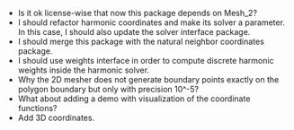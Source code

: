 * Is it ok license-wise that now this package depends on Mesh_2?
* I should refactor harmonic coordinates and make its solver a parameter. In this case, I should also update the solver interface package.
* I should merge this package with the natural neighbor coordinates package.
* I should use weights interface in order to compute discrete harmonic weights inside the harmonic solver.
* Why the 2D mesher does not generate boundary points exactly on the polygon boundary but only with precision 10^-5?
* What about adding a demo with visualization of the coordinate functions?
* Add 3D coordinates.